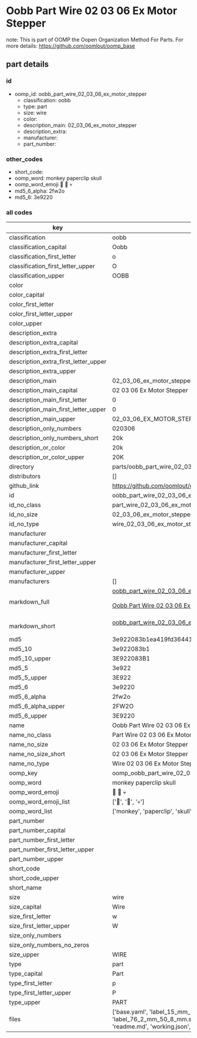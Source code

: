 # Oobb Part Wire 02 03 06 Ex Motor Stepper  

note: This is part of OOMP the Oopen Organization Method For Parts. For more details: https://github.com/oomlout/oomp_base

##  part details





### id
* oomp_id: oobb_part_wire_02_03_06_ex_motor_stepper
  * classification: oobb
  * type: part
  * size: wire
  * color: 
  * description_main: 02_03_06_ex_motor_stepper
  * description_extra: 
  * manufacturer: 
  * part_number: 

### other_codes
* short_code: 
* oomp_word: monkey paperclip skull
* oomp_word_emoji :monkey: :paperclip: :skull:
* md5_6_alpha: 2fw2o
* md5_6: 3e9220

### all codes 
| key | value |  
| --- | --- |  
| classification | oobb |  
| classification_capital | Oobb |  
| classification_first_letter | o |  
| classification_first_letter_upper | O |  
| classification_upper | OOBB |  
| color |  |  
| color_capital |  |  
| color_first_letter |  |  
| color_first_letter_upper |  |  
| color_upper |  |  
| description_extra |  |  
| description_extra_capital |  |  
| description_extra_first_letter |  |  
| description_extra_first_letter_upper |  |  
| description_extra_upper |  |  
| description_main | 02_03_06_ex_motor_stepper |  
| description_main_capital | 02 03 06 Ex Motor Stepper |  
| description_main_first_letter | 0 |  
| description_main_first_letter_upper | 0 |  
| description_main_upper | 02_03_06_EX_MOTOR_STEPPER |  
| description_only_numbers | 020306 |  
| description_only_numbers_short | 20k |  
| description_or_color | 20k |  
| description_or_color_upper | 20K |  
| directory | parts/oobb_part_wire_02_03_06_ex_motor_stepper |  
| distributors | [] |  
| github_link | https://github.com/oomlout/oomlout_oomp_part_src/tree/main/parts/oobb_part_wire_02_03_06_ex_motor_stepper/working |  
| id | oobb_part_wire_02_03_06_ex_motor_stepper |  
| id_no_class | part_wire_02_03_06_ex_motor_stepper |  
| id_no_size | 02_03_06_ex_motor_stepper |  
| id_no_type | wire_02_03_06_ex_motor_stepper |  
| manufacturer |  |  
| manufacturer_capital |  |  
| manufacturer_first_letter |  |  
| manufacturer_first_letter_upper |  |  
| manufacturer_upper |  |  
| manufacturers | [] |  
| markdown_full | [oobb_part_wire_02_03_06_ex_motor_stepper](https://github.com/oomlout/oomlout_oomp_part_src/tree/main/parts/oobb_part_wire_02_03_06_ex_motor_stepper/working)<br>[](https://github.com/oomlout/oomlout_oomp_part_src/tree/main/parts/oobb_part_wire_02_03_06_ex_motor_stepper/working)<br>[Oobb Part Wire 02 03 06 Ex Motor Stepper](https://github.com/oomlout/oomlout_oomp_part_src/tree/main/parts/oobb_part_wire_02_03_06_ex_motor_stepper/working)<br><br> |  
| markdown_short | [oobb_part_wire_02_03_06_ex_motor_stepper](https://github.com/oomlout/oomlout_oomp_part_src/tree/main/parts/oobb_part_wire_02_03_06_ex_motor_stepper/working)<br><br> |  
| md5 | 3e922083b1ea419fd364413db3a44175 |  
| md5_10 | 3e922083b1 |  
| md5_10_upper | 3E922083B1 |  
| md5_5 | 3e922 |  
| md5_5_upper | 3E922 |  
| md5_6 | 3e9220 |  
| md5_6_alpha | 2fw2o |  
| md5_6_alpha_upper | 2FW2O |  
| md5_6_upper | 3E9220 |  
| name | Oobb Part Wire 02 03 06 Ex Motor Stepper |  
| name_no_class | Part Wire 02 03 06 Ex Motor Stepper |  
| name_no_size | 02 03 06 Ex Motor Stepper |  
| name_no_size_short | 02 03 06 Ex Motor Stepper |  
| name_no_type | Wire 02 03 06 Ex Motor Stepper |  
| oomp_key | oomp_oobb_part_wire_02_03_06_ex_motor_stepper |  
| oomp_word | monkey paperclip skull |  
| oomp_word_emoji | :monkey: :paperclip: :skull: |  
| oomp_word_emoji_list | [':monkey:', ':paperclip:', ':skull:'] |  
| oomp_word_list | ['monkey', 'paperclip', 'skull'] |  
| part_number |  |  
| part_number_capital |  |  
| part_number_first_letter |  |  
| part_number_first_letter_upper |  |  
| part_number_upper |  |  
| short_code |  |  
| short_code_upper |  |  
| short_name |  |  
| size | wire |  
| size_capital | Wire |  
| size_first_letter | w |  
| size_first_letter_upper | W |  
| size_only_numbers |  |  
| size_only_numbers_no_zeros |  |  
| size_upper | WIRE |  
| type | part |  
| type_capital | Part |  
| type_first_letter | p |  
| type_first_letter_upper | P |  
| type_upper | PART |  
| files | ['base.yaml', 'label_15_mm_30_mm.pdf', 'label_15_mm_30_mm.svg', 'label_76_2_mm_50_8_mm.pdf', 'label_76_2_mm_50_8_mm.svg', 'label_oomlout_76_2_mm_50_8_mm.pdf', 'label_oomlout_76_2_mm_50_8_mm.svg', 'readme.md', 'working.json', 'working.yaml'] |  
